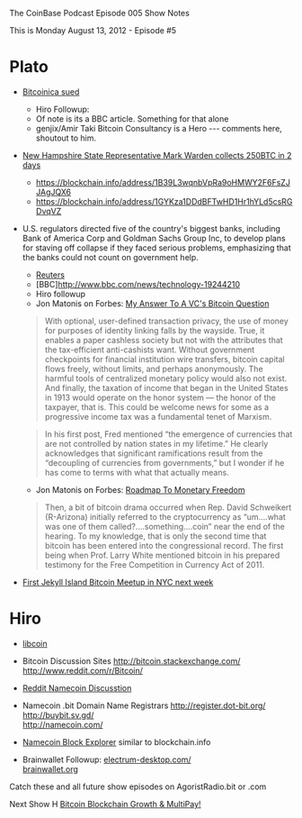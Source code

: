 The CoinBase Podcast
Episode 005 Show Notes  

This is Monday August 13, 2012 - Episode #5

Plato
=====

- [Bitcoinica sued](http://www.bbc.com/news/technology-19244210)  
  - Hiro Followup:
  - Of note is its a BBC article. Something for that alone
  - genjix/Amir Taki Bitcoin Consultancy is a Hero --- comments here, shoutout to him.

- [New Hampshire State Representative Mark Warden collects 250BTC in 2 days](http://www.reddit.com/r/Bitcoin/comments/y57xw/mark_wardens_bitcoin_address_has_received_141495/)
  - https://blockchain.info/address/1B39L3wqnbVpRa9oHMWY2F6FsZJJAgJQX6  
  - https://blockchain.info/address/1GYKza1DDdBFTwHD1Hr1hYLd5csRGDvqVZ  

- U.S. regulators directed five of the country's biggest banks, including Bank of America Corp and Goldman Sachs Group Inc, to develop plans for staving off collapse if they faced serious problems, emphasizing that the banks could not count on government help.
  - [Reuters](http://www.reuters.com/article/2012/08/10/us-banks-recoveryplans-idUSBRE87905N20120810)
  - [BBC]http://www.bbc.com/news/technology-19244210
  - Hiro followup
  - Jon Matonis on Forbes: [My Answer To A VC's Bitcoin Question](http://www.forbes.com/sites/jonmatonis/2012/08/11/my-answer-to-a-vcs-bitcoin-question/)

  > With optional, user-defined transaction privacy, the use of money
  for purposes of identity linking falls by the wayside. True, it
  enables a paper cashless society but not with the attributes that
  the tax-efficient anti-cashists want. Without government checkpoints
  for financial institution wire transfers, bitcoin capital flows
  freely, without limits, and perhaps anonymously. The harmful tools
  of centralized monetary policy would also not exist. And finally,
  the taxation of income that began in the United States in 1913 would
  operate on the honor system — the honor of the taxpayer, that
  is. This could be welcome news for some as a progressive income tax
  was a fundamental tenet of Marxism.

  > In his first post, Fred mentioned “the emergence of currencies that
  are not controlled by nation states in my lifetime.” He clearly
  acknowledges that significant ramifications result from the
  “decoupling of currencies from governments,” but I wonder if he has
  come to terms with what that actually means.

  - Jon Matonis on Forbes: [Roadmap To Monetary Freedom](http://www.forbes.com/sites/jonmatonis/2012/08/07/parallel-currencies-and-the-roadmap-to-monetary-freedom/)

  > Then, a bit of bitcoin drama occurred when Rep. David Schweikert
  (R-Arizona) initially referred to the cryptocurrency as “um….what
  was one of them called?….something….coin” near the end of the
  hearing. To my knowledge, that is only the second time that bitcoin
  has been entered into the congressional record. The first being when
  Prof. Larry White mentioned bitcoin in his prepared testimony for
  the Free Competition in Currency Act of 2011.
  
- [First Jekyll Island Bitcoin Meetup in NYC next week](http://www.meetup.com/Jekyll_Island_Bitcoin_Society/events/77229272/?a=socialmedia)



Hiro
====
- [libcoin](http://ceptacle.com/)  

- Bitcoin Discussion Sites
  http://bitcoin.stackexchange.com/  
  http://www.reddit.com/r/Bitcoin/  

- [Reddit Namecoin Discusstion](http://www.reddit.com/r/namecoin)

- Namecoin .bit Domain Name Registrars
  http://register.dot-bit.org/  
  http://buybit.sv.gd/  
  http://namecoin.com/  

- [Namecoin Block Explorer](http://explorer.dot-bit.org/) similar to blockchain.info


- Brainwallet Followup:
  [electrum-desktop.com/](http://electrum-desktop.com/)  
  [brainwallet.org](http://brainwallet.org)  



Catch these and all future show episodes on AgoristRadio.bit or .com



Next Show
H [Bitcoin Blockchain Growth & MultiPay!](https://bitcointalk.org/index.php?topic=89713.20)  
